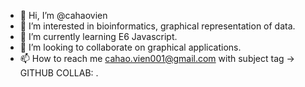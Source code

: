 - 👋 Hi, I’m @cahaovien
- 👀 I’m interested in bioinformatics, graphical representation of data.
- 🌱 I’m currently learning E6 Javascript.
- 💞️ I’m looking to collaborate on graphical applications.
- 📫 How to reach me cahao.vien001@gmail.com with subject tag -> GITHUB COLLAB: <your title>.

<!---
cahaovien/cahaovien is a ✨ special ✨ repository because its `README.md` (this file) appears on your GitHub profile.
You can click the Preview link to take a look at your changes.
--->
